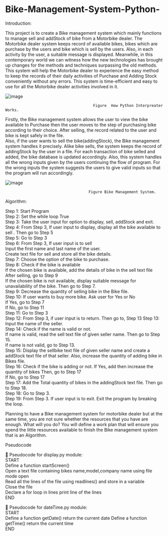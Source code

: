 # Bike-Management-System-Python-

  Introduction: 
 
This project is to create a Bike management system which mainly functions to manage sell and addStock of bike from a Motorbike dealer. The Motorbike dealer system keeps record of available bikes, bikes which are  purchase  by the users and bike which is sell by the users. Also, in each activity by the user, a suitable message is displayed.   Meanwhile, in this contemporary world we can witness how the new technologies has brought up changes for the methods and techniques surpassing the old methods. This system will help the Motorbike dealer to experience the easy method to keep the records of their daily activities of Purchase and Adding Stock conveniently without any errors. This system is time-efficient and easy to use for all the Motorbike dealer activities involved in it. 

 ![image](https://github.com/baralankit111/Bike-Management-System-Python-/assets/128990465/39698c58-85e0-425a-9c9c-0fff290589f2)

                                           Figure  How Python Interpreater Works. 

Firstly, the Bike management system allows the user to view the bike available to Purchase then the user moves to the step of purchasing bike according to their choice. After selling, the record related to the user and bike is kept safely in the file.  
Also, if the user wants to sell the bike(addingStock), the Bike management system handles it precisely. Alike bike sells, the system keeps the record of addingStock by the user in a file. For each transaction of bike selled and added, the bike database is updated accordingly. Also, this system handles all the wrong inputs given by the users continuing the flow of program. For the wrong inputs the system suggests the users to give valid inputs so that the program will run accordingly. 

![image](https://github.com/baralankit111/Bike-Management-System-Python-/assets/128990465/5be5dbbd-e823-49d7-9324-c32a5f7b517b)

  
                                         Figure Bike Management System. 
Algorithm: 

Step 1: Start Program  
Step 2: Set the while loop True  
Step 3: Take the user input for option to display, sell, addStock and exit.  
Step 4: From Step 3, If user input to display, display all the bike available to sell 
          . Then go to Step 5  
Step 5: Go to Step 3  
Step 6: From Step 3, If user input is to sell  
Input the first name and last name of the user.  
             Create text file for sell and store all the bike details.  
Step 7: Choose the option of the bike to purchase.  
Step 8: Check if the bike is available  
If the chosen bike is available, add the details of bike in the sell text file  
             After selling, go to Step 9  
             If the chosen bike is not available, display suitable message for   unavailability of the bike. Then go to Step 7.  
Step 9: Decrease the quantity of selling bike in the Bike file.  
Step 10: If user wants to buy more bike. Ask user for Yes or No  
               If Yes, go to Step 7  
               If No, go to Step 11  
Step 11: Go to Step 3  
Step 12: From Step 3, if user input is to return. Then go to, Step 13 
Step 13: Input the name of the seller.  
Step 14: Check if the name is valid or not.  
               If name is valid, read the sell text file of given seller name. Then                go to Step 15.  
               If name is not valid, go to Step 13.  
Step 15: Display the sellbike text file of given seller name and create a addStock text                file of that seller. Also, increase the quantity of adding bike in Bikes file.  
Step 16: Check if the bike is adding or not. 
             If Yes, add then increase the quantity of bikes Then, go to Step 17  
             If No, go to Step 17  
Step 17: Add the Total quantity of bikes in the addingStock text file. Then go to Step 
18.  
Step 18: Go to Step 3.  
Step 19: From Step 3. If user input is to exit. Exit the program by breaking the loop.  
 
 Planning to have a Bike management system for motorbike dealer but at the same time, you are not sure whether the resources that you have are enough. What will you do? You will define a work plan that will ensure you spend the little resources available to finish the Bike management system that is an Algorithm. 

 Pseudocode

 	Pseudocode for display.py module:  
START  
Define a function startScreen()  
          Open a text file containing bikes name,model,company name using file mode open  
          Read all the lines of the file using readlines() and store in a variable  
          Close the file  
          Declare a for loop in lines print line of the lines  
END  

	Pseudocode for dateTime.py module:  
START  
Define 	a 	function 	getDate() return the current date  Define a function getTime() return the current time   
END 


 


